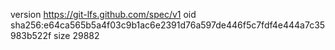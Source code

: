version https://git-lfs.github.com/spec/v1
oid sha256:e64ca565b5a4f03c9b1ac6e2391d76a597de446f5c7fdf4e444a7c35983b522f
size 29882
